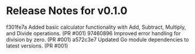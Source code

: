 # Release Notes for v0.1.0

f301fe7a Added basic calculator functionality with Add, Subtract, Multiply, and Divide operations. (PR #001)
97460896 Improved error handling for division by zero. (PR #001)
a572c3e7 Updated Go module dependencies to latest versions. (PR #001)
